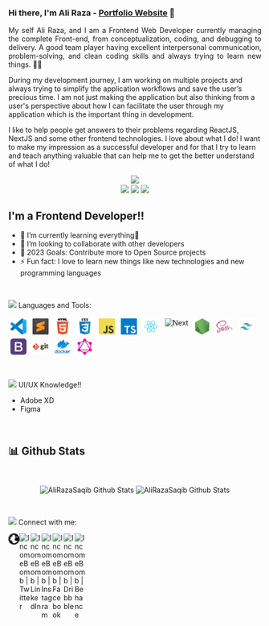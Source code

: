<!-- @format -->

### Hi there, I'm Ali Raza - [Portfolio Website][website] 👋

<p align="justify">
My self Ali Raza, and I am a Frontend Web Developer currently managing the complete Front-end, from conceptualization, coding, and debugging to delivery. A good team player having excellent interpersonal communication, problem-solving, and clean coding skills and always trying to learn new things. 👨‍💻

During my development journey, I am working on multiple projects and always trying to simplify the application workflows and save the user’s precious time. I am not just making the application but also thinking from a user's perspective about how I can facilitate the user through my application which is the important thing in development. 
  
I like to help people get answers to their problems regarding ReactJS, NextJS and some other frontend technologies. I love about what I do! I want to make my impression as a  successful developer and for that I try to learn and teach anything valuable that can help me to get the better understand of what I do!
</p>

<div id="header" align="center">
  <img src="https://media.giphy.com/media/M9gbBd9nbDrOTu1Mqx/giphy.gif" width="100"/>
</div>

<div id="badges" align="center">
  <a href="https://twitter.com/AliRaza55795782"><img src="https://img.shields.io/badge/twitter-blue?style=flat&logo=twitter&labelColor=black"/></a>
  <a href="https://www.linkedin.com/in/ali-raza-7689901a7/"><img src="https://img.shields.io/badge/LinkedIn-blue?style=flat&logo=linkedin&labelColor=black"/></a>
   <a href="https://www.facebook.com/profile.php?id=100006145513818"><img src="https://img.shields.io/badge/Facebook-blue?style=flat&logo=facebook&labelColor=black"/></a>
  </div>


## I'm a Frontend Developer!!

- 🌱 I’m currently learning everything🤣
- 👯 I’m looking to collaborate with other developers
- 🥅 2023 Goals: Contribute more to Open Source projects
- ⚡ Fun fact: I love to learn new things like new technologies and new programming languages
<br/>

<img src="https://media.giphy.com/media/iY8CRBdQXODJSCERIr/giphy.gif" width="30px"/> Languages and Tools:
<p>
<img src="https://raw.githubusercontent.com/github/explore/80688e429a7d4ef2fca1e82350fe8e3517d3494d/topics/visual-studio-code/visual-studio-code.png" alt="Vs Code"  width="32px" style="vertical-align:top; margin:4px">
<img src="https://raw.githubusercontent.com/github/explore/80688e429a7d4ef2fca1e82350fe8e3517d3494d/topics/sublime-text/sublime-text.png" alt="Sublime Text"  width="32px" style="vertical-align:top; margin:4px">
<img src="https://raw.githubusercontent.com/github/explore/80688e429a7d4ef2fca1e82350fe8e3517d3494d/topics/html/html.png" alt="Html"  width="32px" style="vertical-align:top; margin:4px">
<img src="https://raw.githubusercontent.com/github/explore/80688e429a7d4ef2fca1e82350fe8e3517d3494d/topics/css/css.png" alt="CSS"  width="32px" style="vertical-align:top; margin:4px">
<img src="https://raw.githubusercontent.com/github/explore/80688e429a7d4ef2fca1e82350fe8e3517d3494d/topics/javascript/javascript.png" alt="JavaScript"  width="32px"style="vertical-align:top; margin:4px">
  <img src="https://raw.githubusercontent.com/github/explore/80688e429a7d4ef2fca1e82350fe8e3517d3494d/topics/typescript/typescript.png" alt="Docker"  width="32px" style="vertical-align:top; margin:4px">
<img src="https://raw.githubusercontent.com/github/explore/80688e429a7d4ef2fca1e82350fe8e3517d3494d/topics/react/react.png" alt="React"  width="32px" style="vertical-align:top; margin:4px">
<img src="https://user-images.githubusercontent.com/23236306/177114753-58c2d9d5-11a5-446b-851a-4d72fcd4ae55.png" alt="Next"  width="32px" style="vertical-align:top; margin:4px">
<img src="https://raw.githubusercontent.com/github/explore/80688e429a7d4ef2fca1e82350fe8e3517d3494d/topics/nodejs/nodejs.png" alt="Nodejs"  width="32px" style="vertical-align:top; margin:4px">
<img src="https://raw.githubusercontent.com/github/explore/80688e429a7d4ef2fca1e82350fe8e3517d3494d/topics/sass/sass.png" alt="sql"  width="32px" style="vertical-align:top; margin:4px">
<img src="https://raw.githubusercontent.com/github/explore/80688e429a7d4ef2fca1e82350fe8e3517d3494d/topics/tailwind/tailwind.png" alt="TailwindCSS"  width="32px" style="vertical-align:top; margin:4px">
  <img src="https://raw.githubusercontent.com/github/explore/80688e429a7d4ef2fca1e82350fe8e3517d3494d/topics/bootstrap/bootstrap.png" alt="TailwindCSS"  width="32px" style="vertical-align:top; margin:4px">
<img src="https://raw.githubusercontent.com/github/explore/80688e429a7d4ef2fca1e82350fe8e3517d3494d/topics/git/git.png" alt="Git"  width="32px" style="vertical-align:top; margin:4px">
<img src="https://raw.githubusercontent.com/github/explore/80688e429a7d4ef2fca1e82350fe8e3517d3494d/topics/docker/docker.png" alt="Docker"  width="32px" style="vertical-align:top; margin:4px">
  <img src="https://raw.githubusercontent.com/github/explore/5c058a388828bb5fde0bcafd4bc867b5bb3f26f3/topics/graphql/graphql.png" alt="graphql"  width="32px" style="vertical-align:top; margin:4px">
</p>

<br />

<img src="https://media.giphy.com/media/iY8CRBdQXODJSCERIr/giphy.gif" width="30px"/> UI/UX Knowledge!!

- Adobe XD
- Figma 
<br/>

## 📊 Github Stats

  <br/>
  <p align="center">
    <img height="150px" width="60%" alt="AliRazaSaqib Github Stats" src="https://github-readme-stats.vercel.app/api?username=AliRazaSaqib&show_icons=true&theme=radical&title_color=1da1f2&text_color=ffff&hide=prs,stars"/>
     <img height="150px" width="50%" src="https://github-readme-streak-stats.herokuapp.com/?user=AliRazaSaqib&theme=tokyonight" alt="AliRazaSaqib Github Stats" />
    <p/>
    <br/>

<img src="https://media.giphy.com/media/iY8CRBdQXODJSCERIr/giphy.gif" width="30px"/> Connect with me:
<br/>

[<img align="left" alt="incomebomb.com" width="22px" src="https://raw.githubusercontent.com/iconic/open-iconic/master/svg/globe.svg" />][website]
[<img align="left" alt="IncomeBomb | Twitter" width="22px" src="https://cdn.jsdelivr.net/npm/simple-icons@v3/icons/twitter.svg" />][twitter]
[<img align="left" alt="IncomeBomb | LinkedIn" width="22px" src="https://cdn.jsdelivr.net/npm/simple-icons@v3/icons/linkedin.svg" />][linkedin]
[<img align="left" alt="IncomeBomb | Instagram" width="22px" src="https://cdn.jsdelivr.net/npm/simple-icons@v3/icons/instagram.svg" />][instagram]
[<img align="left" alt="IncomeBomb | Facebook" width="22px" src="https://cdn.jsdelivr.net/npm/simple-icons@v3/icons/facebook.svg" />][facebook]
[<img align="left" alt="IncomeBomb | Dribbble" width="22px" src="https://cdn.jsdelivr.net/npm/simple-icons@v3/icons/dribbble.svg" />][dribbble]
[<img align="left" alt="IncomeBomb | Behance" width="22px" src="https://cdn.jsdelivr.net/npm/simple-icons@v3/icons/behance.svg" />][behance]

<br /><br/>
    
[website]: https://alirazadev-f795a.web.app/
[twitter]: https://twitter.com/AliRaza55795782
[instagram]: https://www.instagram.com/alirazasaqib786/
[linkedin]: https://www.linkedin.com/in/ali-raza-saqib/
[dribbble]: https://dribbble.com/Alirazasaqib
[behance]: https://www.behance.net/AliRazaSaqib
[facebook]: https://web.facebook.com/profile.php?id=100006145513818
[quora]: https://www.quora.com/profile/Muhammad-Ali-Raza-34




